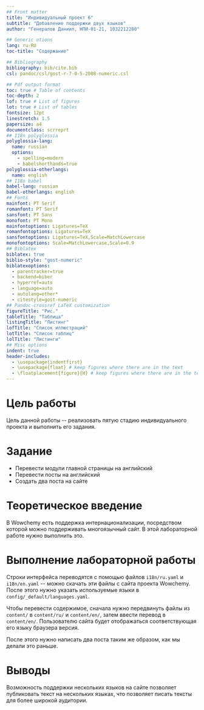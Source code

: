 ```yaml
---
## Front matter
title: "Индивидуальный проект 6"
subtitle: "Добавление поддержки двух языков"
author: "Генералов Даниил, НПИ-01-21, 1032212280"

## Generic otions
lang: ru-RU
toc-title: "Содержание"

## Bibliography
bibliography: bib/cite.bib
csl: pandoc/csl/gost-r-7-0-5-2008-numeric.csl

## Pdf output format
toc: true # Table of contents
toc-depth: 2
lof: true # List of figures
lot: true # List of tables
fontsize: 12pt
linestretch: 1.5
papersize: a4
documentclass: scrreprt
## I18n polyglossia
polyglossia-lang:
  name: russian
  options:
	- spelling=modern
	- babelshorthands=true
polyglossia-otherlangs:
  name: english
## I18n babel
babel-lang: russian
babel-otherlangs: english
## Fonts
mainfont: PT Serif
romanfont: PT Serif
sansfont: PT Sans
monofont: PT Mono
mainfontoptions: Ligatures=TeX
romanfontoptions: Ligatures=TeX
sansfontoptions: Ligatures=TeX,Scale=MatchLowercase
monofontoptions: Scale=MatchLowercase,Scale=0.9
## Biblatex
biblatex: true
biblio-style: "gost-numeric"
biblatexoptions:
  - parentracker=true
  - backend=biber
  - hyperref=auto
  - language=auto
  - autolang=other*
  - citestyle=gost-numeric
## Pandoc-crossref LaTeX customization
figureTitle: "Рис."
tableTitle: "Таблица"
listingTitle: "Листинг"
lofTitle: "Список иллюстраций"
lotTitle: "Список таблиц"
lolTitle: "Листинги"
## Misc options
indent: true
header-includes:
  - \usepackage{indentfirst}
  - \usepackage{float} # keep figures where there are in the text
  - \floatplacement{figure}{H} # keep figures where there are in the text
---
```


# Цель работы

Цель данной работы -- реализовать пятую стадию индивидуального проекта и выполнить его задания.

# Задание

- Перевести модули главной страницы на английский
- Перевести посты на английский
- Создать два поста на сайте

# Теоретическое введение

В Wowchemy есть поддержка интернационализации, посредством которой можно поддерживать многоязычный сайт.
В этой лабораторной работе нужно выполнить это.

# Выполнение лабораторной работы

Строки интерфейса переводятся с помощью файлов `i18n/ru.yaml` и `i18n/en.yaml` -- можно скачать эти файлы с сайта проекта Wowchemy.
После этого нужно указать используемые языки в `config/_default/languages.yaml`.

Чтобы перевести содержимое, сначала нужно передвинуть файлы из `content/` в `content/ru/` и `content/en/`, затем ввести перевод в `content/en/`.
Пользователю сайта будет отображаться соответствующая его языку браузера версия.

После этого нужно написать два поста таким же образом, как мы делали это раньше.

# Выводы

Возможность поддержки нескольких языков на сайте позволяет публиковать текст на нескольких языках, что позволяет писать тексты для более широкой аудитории.